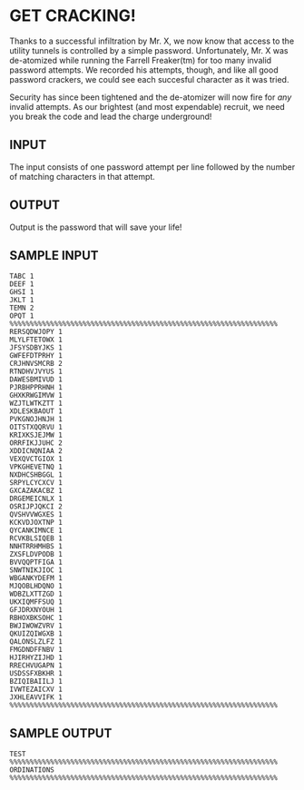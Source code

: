 <!-- RATING: MEDIUM -->
<!-- NAME: PASSWORDS -->
<!-- GENERATOR: generate.py -->
# GET CRACKING!

Thanks to a successful infiltration by Mr. X, we now know that access to the
utility tunnels is controlled by a simple password. Unfortunately, Mr. X was
de-atomized while running the Farrell Freaker(tm) for too many invalid password
attempts. We recorded his attempts, though, and like all good password
crackers, we could see each succesful character as it was tried.

Security has since been tightened and the de-atomizer will now fire for *any*
invalid attempts. As our brightest (and most expendable) recruit, we need you
break the code and lead the charge underground!

## INPUT

The input consists of one password attempt per line followed by the number of
matching characters in that attempt.

## OUTPUT

Output is the password that will save your life!

## SAMPLE INPUT
	TABC 1
	DEEF 1
	GHSI 1
	JKLT 1
	TEMN 2
	OPQT 1
	%%%%%%%%%%%%%%%%%%%%%%%%%%%%%%%%%%%%%%%%%%%%%%%%%%%%%%%%%%%%%%%%%%
	RERSQDWJOPY 1
	MLYLFTETOWX 1
	JFSYSDBYJKS 1
	GWFEFDTPRHY 1
	CRJHNVSMCRB 2
	RTNDHVJVYUS 1
	DAWESBMIVUD 1
	PJRBHPPRHNH 1
	GHXKRWGIMVW 1
	WZJTLWTKZTT 1
	XDLESKBAOUT 1
	PVKGNOJHNJH 1
	OITSTXQQRVU 1
	KRIXKSJEJMW 1
	ORRFIKJJUHC 2
	XDDICNQNIAA 2
	VEXQVCTGIOX 1
	VPKGHEVETNQ 1
	NXDHCSHBGGL 1
	SRPYLCYCXCV 1
	GXCAZAKACBZ 1
	DRGEMEICNLX 1
	OSRIJPJQKCI 2
	QVSHVVWGXES 1
	KCKVDJOXTNP 1
	QYCANKIMNCE 1
	RCVKBLSIQEB 1
	NNHTRRHMHBS 1
	ZXSFLDVPODB 1
	BVVQQPTFIGA 1
	SNWTNIKJIOC 1
	WBGANKYDEFM 1
	MJQOBLHDQNO 1
	WDBZLXTTZGD 1
	UKXIQMFFSUQ 1
	GFJDRXNYOUH 1
	RBHOXBKSOHC 1
	BWJIWOWZVRV 1
	QKUIZQIWGXB 1
	QALONSLZLFZ 1
	FMGDNDFFNBV 1
	HJIRHYZIJHD 1
	RRECHVUGAPN 1
	USDSSFXBKHR 1
	BZIQIBAIILJ 1
	IVWTEZAICXV 1
	JXHLEAVVIFK 1
	%%%%%%%%%%%%%%%%%%%%%%%%%%%%%%%%%%%%%%%%%%%%%%%%%%%%%%%%%%%%%%%%%%

## SAMPLE OUTPUT
	TEST
	%%%%%%%%%%%%%%%%%%%%%%%%%%%%%%%%%%%%%%%%%%%%%%%%%%%%%%%%%%%%%%%%%%
	ORDINATIONS
	%%%%%%%%%%%%%%%%%%%%%%%%%%%%%%%%%%%%%%%%%%%%%%%%%%%%%%%%%%%%%%%%%%

